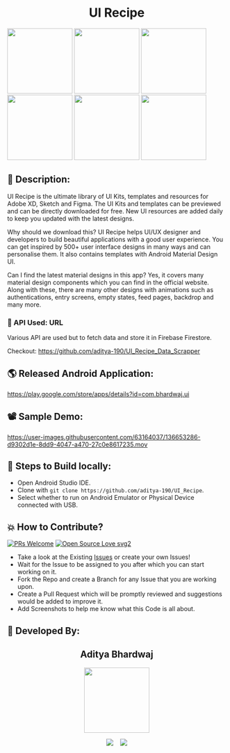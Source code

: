 <h1 align="center">UI Recipe</h1>

<p float="left">
  <img src="https://user-images.githubusercontent.com/63164037/136653285-0ef316c8-ac77-4046-a562-9e5afe79c5ca.png" width="150"/>
  <img src="https://user-images.githubusercontent.com/63164037/136653334-072f439b-49c5-4a0f-a062-d69c7f3b2d79.png" width="150"/>
  <img src="https://user-images.githubusercontent.com/63164037/136653335-3fc402f6-5ee6-476e-a8be-f6ddb58f30f7.png" width="150"/>
  <img src="https://user-images.githubusercontent.com/63164037/136653277-8e37412c-84e8-4e31-8b18-e97e21a73879.png" width="150"/>
  <img src="https://user-images.githubusercontent.com/63164037/136653280-c2c0f13c-43cb-4a0c-a6d8-0d7bbe0f49e2.png" width="150"/>
  <img src="https://user-images.githubusercontent.com/63164037/136653336-6efd9cad-71fa-4aa8-8abd-fbc79bb972cb.png" width="150"/>
</p>


## 📜 Description:
UI Recipe is the ultimate library of UI Kits, templates and resources for Adobe XD, Sketch and Figma.
The UI Kits and templates can be previewed and can be directly downloaded for free.
New UI resources are added daily to keep you updated with the latest designs.

Why should we download this?
UI Recipe helps UI/UX designer and developers to build beautiful applications with a good user experience. You can get inspired by 500+ user interface designs in many ways and can personalise them.
It also contains templates with Android Material Design UI.

Can I find the latest material designs in this app?
Yes, it covers many material design components which you can find in the official website. Along with these, there are many other designs with animations such as authentications, entry screens, empty states, feed pages, backdrop and many more.


### 🔗 API Used: URL
Various API are used but to fetch data and store it in Firebase Firestore.

Checkout: https://github.com/aditya-190/UI_Recipe_Data_Scrapper

## 🌎 Released Android Application:
https://play.google.com/store/apps/details?id=com.bhardwaj.ui

## 📽 Sample Demo:
https://user-images.githubusercontent.com/63164037/136653286-d9302d1e-8dd9-4047-a470-27c0e8617235.mov

## 🧪 Steps to Build locally:
- Open Android Studio IDE.
- Clone with `git clone https://github.com/aditya-190/UI_Recipe`.
- Select whether to run on Android Emulator or Physical Device connected with USB.

## 💥 How to Contribute?

[![PRs Welcome](https://img.shields.io/badge/PRs-welcome-brightgreen.svg?style=flat-square)](http://makeapullrequest.com)
[![Open Source Love svg2](https://badges.frapsoft.com/os/v2/open-source.svg?v=103)](https://github.com/ellerbrock/open-source-badges/) 

- Take a look at the Existing [Issues](https://github.com/aditya-190/UI_Recipe/issues) or create your own Issues!
- Wait for the Issue to be assigned to you after which you can start working on it.
- Fork the Repo and create a Branch for any Issue that you are working upon.
- Create a Pull Request which will be promptly reviewed and suggestions would be added to improve it.
- Add Screenshots to help me know what this Code is all about.

## 👦 Developed By:
<h2 align="center">Aditya Bhardwaj</h2>
<p align="center">
  <a href="https://github.com/aditya-190"><img src="https://avatars.githubusercontent.com/u/63164037?v=4" width=150px height=150px /></a> 
    
<p align="center">
  <a target="_blank"href="https://www.linkedin.com/in/adi-bhardwaj/"><img src="https://img.shields.io/badge/linkedin-%230077B5.svg?&style=for-the-badge&logo=linkedin&logoColor=white" /></a>&nbsp;&nbsp;&nbsp;
  <a href="mailto:aadi.bbhardwaj@gmail.com?subject=Hello%20Aditya,%20From%20Github"><img src="https://img.shields.io/badge/gmail-%23D14836.svg?&style=for-the-badge&logo=gmail&logoColor=white" /></a>
